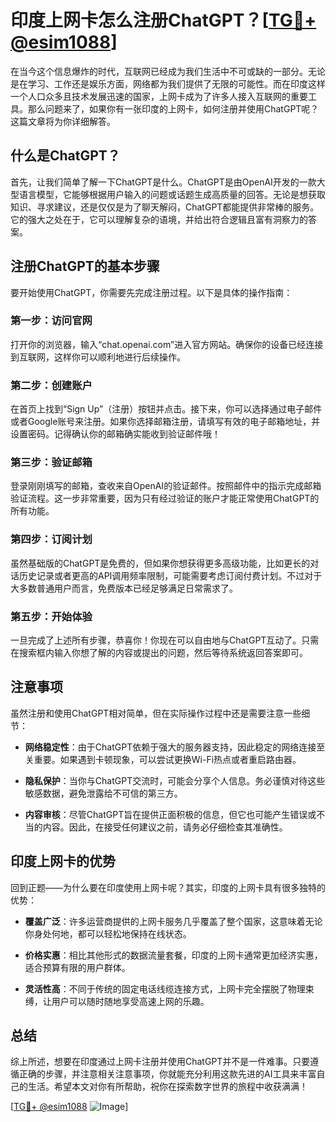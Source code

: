 # 印度上网卡怎么注册ChatGPT？[[TG💪+ @esim1088](https://t.me/s/esim1088)]

在当今这个信息爆炸的时代，互联网已经成为我们生活中不可或缺的一部分。无论是在学习、工作还是娱乐方面，网络都为我们提供了无限的可能性。而在印度这样一个人口众多且技术发展迅速的国家，上网卡成为了许多人接入互联网的重要工具。那么问题来了，如果你有一张印度的上网卡，如何注册并使用ChatGPT呢？这篇文章将为你详细解答。

## 什么是ChatGPT？

首先，让我们简单了解一下ChatGPT是什么。ChatGPT是由OpenAI开发的一款大型语言模型，它能够根据用户输入的问题或话题生成高质量的回答。无论是想获取知识、寻求建议，还是仅仅是为了聊天解闷，ChatGPT都能提供非常棒的服务。它的强大之处在于，它可以理解复杂的语境，并给出符合逻辑且富有洞察力的答案。

## 注册ChatGPT的基本步骤

要开始使用ChatGPT，你需要先完成注册过程。以下是具体的操作指南：

### 第一步：访问官网

打开你的浏览器，输入“chat.openai.com”进入官方网站。确保你的设备已经连接到互联网，这样你可以顺利地进行后续操作。

### 第二步：创建账户

在首页上找到“Sign Up”（注册）按钮并点击。接下来，你可以选择通过电子邮件或者Google账号来注册。如果你选择邮箱注册，请填写有效的电子邮箱地址，并设置密码。记得确认你的邮箱确实能收到验证邮件哦！

### 第三步：验证邮箱

登录刚刚填写的邮箱，查收来自OpenAI的验证邮件。按照邮件中的指示完成邮箱验证流程。这一步非常重要，因为只有经过验证的账户才能正常使用ChatGPT的所有功能。

### 第四步：订阅计划

虽然基础版的ChatGPT是免费的，但如果你想获得更多高级功能，比如更长的对话历史记录或者更高的API调用频率限制，可能需要考虑订阅付费计划。不过对于大多数普通用户而言，免费版本已经足够满足日常需求了。

### 第五步：开始体验

一旦完成了上述所有步骤，恭喜你！你现在可以自由地与ChatGPT互动了。只需在搜索框内输入你想了解的内容或提出的问题，然后等待系统返回答案即可。

## 注意事项

虽然注册和使用ChatGPT相对简单，但在实际操作过程中还是需要注意一些细节：

- **网络稳定性**：由于ChatGPT依赖于强大的服务器支持，因此稳定的网络连接至关重要。如果遇到卡顿现象，可以尝试更换Wi-Fi热点或者重启路由器。
  
- **隐私保护**：当你与ChatGPT交流时，可能会分享个人信息。务必谨慎对待这些敏感数据，避免泄露给不可信的第三方。

- **内容审核**：尽管ChatGPT旨在提供正面积极的信息，但它也可能产生错误或不当的内容。因此，在接受任何建议之前，请务必仔细检查其准确性。

## 印度上网卡的优势

回到正题——为什么要在印度使用上网卡呢？其实，印度的上网卡具有很多独特的优势：

- **覆盖广泛**：许多运营商提供的上网卡服务几乎覆盖了整个国家，这意味着无论你身处何地，都可以轻松地保持在线状态。
  
- **价格实惠**：相比其他形式的数据流量套餐，印度的上网卡通常更加经济实惠，适合预算有限的用户群体。

- **灵活性高**：不同于传统的固定电话线缆连接方式，上网卡完全摆脱了物理束缚，让用户可以随时随地享受高速上网的乐趣。

## 总结

综上所述，想要在印度通过上网卡注册并使用ChatGPT并不是一件难事。只要遵循正确的步骤，并注意相关注意事项，你就能充分利用这款先进的AI工具来丰富自己的生活。希望本文对你有所帮助，祝你在探索数字世界的旅程中收获满满！

[[TG💪+ @esim1088](https://t.me/s/esim1088) ![Image](https://i.postimg.cc/4NQfJmqS/Snipaste-2025-05-13-00-14-12.png)]